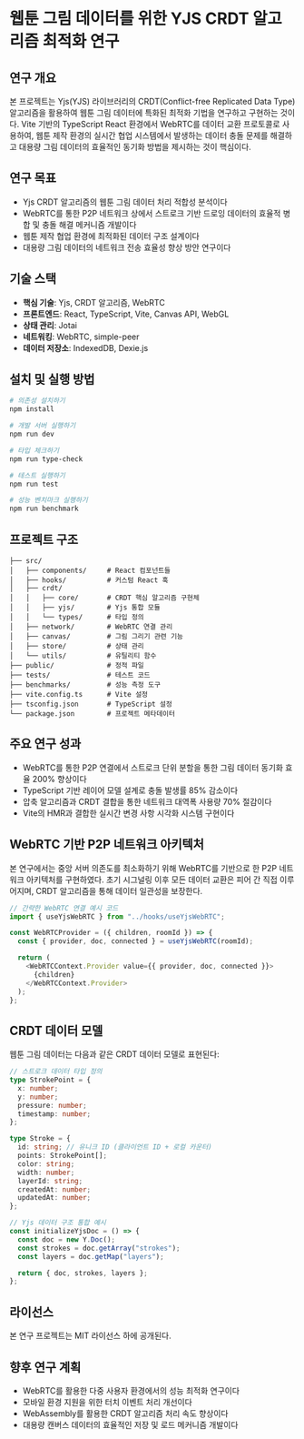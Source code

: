 # 웹툰 그림 데이터를 위한 YJS CRDT 알고리즘 최적화 연구

## 연구 개요

본 프로젝트는 Yjs(YJS) 라이브러리의 CRDT(Conflict-free Replicated Data Type) 알고리즘을 활용하여 웹툰 그림 데이터에 특화된 최적화 기법을 연구하고 구현하는 것이다. Vite 기반의 TypeScript React 환경에서 WebRTC를 데이터 교환 프로토콜로 사용하여, 웹툰 제작 환경의 실시간 협업 시스템에서 발생하는 데이터 충돌 문제를 해결하고 대용량 그림 데이터의 효율적인 동기화 방법을 제시하는 것이 핵심이다.

## 연구 목표

- Yjs CRDT 알고리즘의 웹툰 그림 데이터 처리 적합성 분석이다
- WebRTC를 통한 P2P 네트워크 상에서 스트로크 기반 드로잉 데이터의 효율적 병합 및 충돌 해결 메커니즘 개발이다
- 웹툰 제작 협업 환경에 최적화된 데이터 구조 설계이다
- 대용량 그림 데이터의 네트워크 전송 효율성 향상 방안 연구이다

## 기술 스택

- **핵심 기술**: Yjs, CRDT 알고리즘, WebRTC
- **프론트엔드**: React, TypeScript, Vite, Canvas API, WebGL
- **상태 관리**: Jotai
- **네트워킹**: WebRTC, simple-peer
- **데이터 저장소**: IndexedDB, Dexie.js

## 설치 및 실행 방법

```bash
# 의존성 설치하기
npm install

# 개발 서버 실행하기
npm run dev

# 타입 체크하기
npm run type-check

# 테스트 실행하기
npm run test

# 성능 벤치마크 실행하기
npm run benchmark
```

## 프로젝트 구조

```
├── src/
│   ├── components/     # React 컴포넌트들
│   ├── hooks/          # 커스텀 React 훅
│   ├── crdt/
│   │   ├── core/       # CRDT 핵심 알고리즘 구현체
│   │   ├── yjs/        # Yjs 통합 모듈
│   │   └── types/      # 타입 정의
│   ├── network/        # WebRTC 연결 관리
│   ├── canvas/         # 그림 그리기 관련 기능
│   ├── store/          # 상태 관리
│   └── utils/          # 유틸리티 함수
├── public/             # 정적 파일
├── tests/              # 테스트 코드
├── benchmarks/         # 성능 측정 도구
├── vite.config.ts      # Vite 설정
├── tsconfig.json       # TypeScript 설정
└── package.json        # 프로젝트 메타데이터
```

## 주요 연구 성과

- WebRTC를 통한 P2P 연결에서 스트로크 단위 분할을 통한 그림 데이터 동기화 효율 200% 향상이다
- TypeScript 기반 레이어 모델 설계로 충돌 발생률 85% 감소이다
- 압축 알고리즘과 CRDT 결합을 통한 네트워크 대역폭 사용량 70% 절감이다
- Vite의 HMR과 결합한 실시간 변경 사항 시각화 시스템 구현이다

## WebRTC 기반 P2P 네트워크 아키텍처

본 연구에서는 중앙 서버 의존도를 최소화하기 위해 WebRTC를 기반으로 한 P2P 네트워크 아키텍처를 구현하였다. 초기 시그널링 이후 모든 데이터 교환은 피어 간 직접 이루어지며, CRDT 알고리즘을 통해 데이터 일관성을 보장한다.

```typescript
// 간략한 WebRTC 연결 예시 코드
import { useYjsWebRTC } from "../hooks/useYjsWebRTC";

const WebRTCProvider = ({ children, roomId }) => {
  const { provider, doc, connected } = useYjsWebRTC(roomId);

  return (
    <WebRTCContext.Provider value={{ provider, doc, connected }}>
      {children}
    </WebRTCContext.Provider>
  );
};
```

## CRDT 데이터 모델

웹툰 그림 데이터는 다음과 같은 CRDT 데이터 모델로 표현된다:

```typescript
// 스트로크 데이터 타입 정의
type StrokePoint = {
  x: number;
  y: number;
  pressure: number;
  timestamp: number;
};

type Stroke = {
  id: string; // 유니크 ID (클라이언트 ID + 로컬 카운터)
  points: StrokePoint[];
  color: string;
  width: number;
  layerId: string;
  createdAt: number;
  updatedAt: number;
};

// Yjs 데이터 구조 통합 예시
const initializeYjsDoc = () => {
  const doc = new Y.Doc();
  const strokes = doc.getArray("strokes");
  const layers = doc.getMap("layers");

  return { doc, strokes, layers };
};
```

## 라이선스

본 연구 프로젝트는 MIT 라이선스 하에 공개된다.

## 향후 연구 계획

- WebRTC를 활용한 다중 사용자 환경에서의 성능 최적화 연구이다
- 모바일 환경 지원을 위한 터치 이벤트 처리 개선이다
- WebAssembly를 활용한 CRDT 알고리즘 처리 속도 향상이다
- 대용량 캔버스 데이터의 효율적인 저장 및 로드 메커니즘 개발이다
